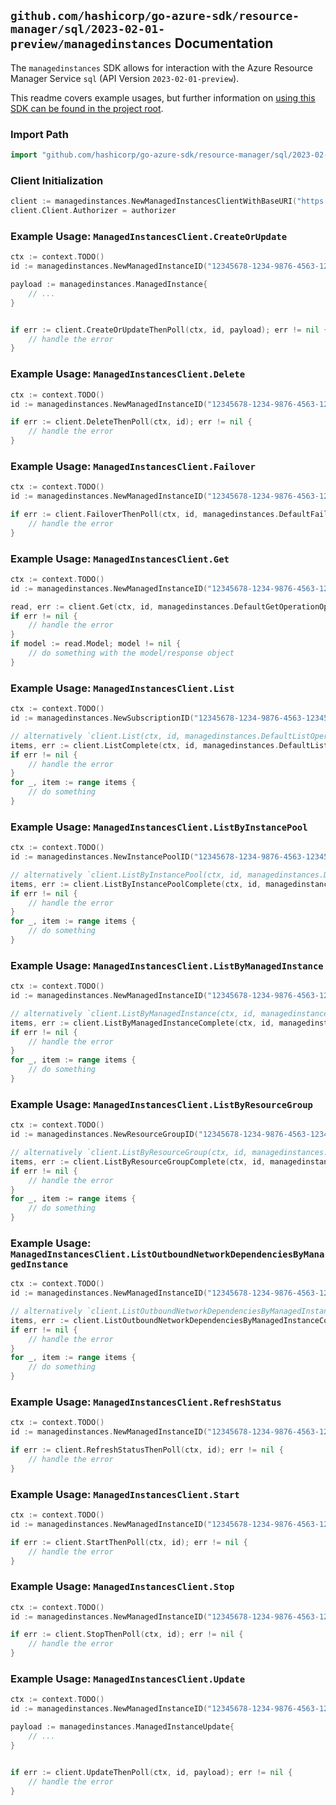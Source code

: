 
## `github.com/hashicorp/go-azure-sdk/resource-manager/sql/2023-02-01-preview/managedinstances` Documentation

The `managedinstances` SDK allows for interaction with the Azure Resource Manager Service `sql` (API Version `2023-02-01-preview`).

This readme covers example usages, but further information on [using this SDK can be found in the project root](https://github.com/hashicorp/go-azure-sdk/tree/main/docs).

### Import Path

```go
import "github.com/hashicorp/go-azure-sdk/resource-manager/sql/2023-02-01-preview/managedinstances"
```


### Client Initialization

```go
client := managedinstances.NewManagedInstancesClientWithBaseURI("https://management.azure.com")
client.Client.Authorizer = authorizer
```


### Example Usage: `ManagedInstancesClient.CreateOrUpdate`

```go
ctx := context.TODO()
id := managedinstances.NewManagedInstanceID("12345678-1234-9876-4563-123456789012", "example-resource-group", "managedInstanceValue")

payload := managedinstances.ManagedInstance{
	// ...
}


if err := client.CreateOrUpdateThenPoll(ctx, id, payload); err != nil {
	// handle the error
}
```


### Example Usage: `ManagedInstancesClient.Delete`

```go
ctx := context.TODO()
id := managedinstances.NewManagedInstanceID("12345678-1234-9876-4563-123456789012", "example-resource-group", "managedInstanceValue")

if err := client.DeleteThenPoll(ctx, id); err != nil {
	// handle the error
}
```


### Example Usage: `ManagedInstancesClient.Failover`

```go
ctx := context.TODO()
id := managedinstances.NewManagedInstanceID("12345678-1234-9876-4563-123456789012", "example-resource-group", "managedInstanceValue")

if err := client.FailoverThenPoll(ctx, id, managedinstances.DefaultFailoverOperationOptions()); err != nil {
	// handle the error
}
```


### Example Usage: `ManagedInstancesClient.Get`

```go
ctx := context.TODO()
id := managedinstances.NewManagedInstanceID("12345678-1234-9876-4563-123456789012", "example-resource-group", "managedInstanceValue")

read, err := client.Get(ctx, id, managedinstances.DefaultGetOperationOptions())
if err != nil {
	// handle the error
}
if model := read.Model; model != nil {
	// do something with the model/response object
}
```


### Example Usage: `ManagedInstancesClient.List`

```go
ctx := context.TODO()
id := managedinstances.NewSubscriptionID("12345678-1234-9876-4563-123456789012")

// alternatively `client.List(ctx, id, managedinstances.DefaultListOperationOptions())` can be used to do batched pagination
items, err := client.ListComplete(ctx, id, managedinstances.DefaultListOperationOptions())
if err != nil {
	// handle the error
}
for _, item := range items {
	// do something
}
```


### Example Usage: `ManagedInstancesClient.ListByInstancePool`

```go
ctx := context.TODO()
id := managedinstances.NewInstancePoolID("12345678-1234-9876-4563-123456789012", "example-resource-group", "instancePoolValue")

// alternatively `client.ListByInstancePool(ctx, id, managedinstances.DefaultListByInstancePoolOperationOptions())` can be used to do batched pagination
items, err := client.ListByInstancePoolComplete(ctx, id, managedinstances.DefaultListByInstancePoolOperationOptions())
if err != nil {
	// handle the error
}
for _, item := range items {
	// do something
}
```


### Example Usage: `ManagedInstancesClient.ListByManagedInstance`

```go
ctx := context.TODO()
id := managedinstances.NewManagedInstanceID("12345678-1234-9876-4563-123456789012", "example-resource-group", "managedInstanceValue")

// alternatively `client.ListByManagedInstance(ctx, id, managedinstances.DefaultListByManagedInstanceOperationOptions())` can be used to do batched pagination
items, err := client.ListByManagedInstanceComplete(ctx, id, managedinstances.DefaultListByManagedInstanceOperationOptions())
if err != nil {
	// handle the error
}
for _, item := range items {
	// do something
}
```


### Example Usage: `ManagedInstancesClient.ListByResourceGroup`

```go
ctx := context.TODO()
id := managedinstances.NewResourceGroupID("12345678-1234-9876-4563-123456789012", "example-resource-group")

// alternatively `client.ListByResourceGroup(ctx, id, managedinstances.DefaultListByResourceGroupOperationOptions())` can be used to do batched pagination
items, err := client.ListByResourceGroupComplete(ctx, id, managedinstances.DefaultListByResourceGroupOperationOptions())
if err != nil {
	// handle the error
}
for _, item := range items {
	// do something
}
```


### Example Usage: `ManagedInstancesClient.ListOutboundNetworkDependenciesByManagedInstance`

```go
ctx := context.TODO()
id := managedinstances.NewManagedInstanceID("12345678-1234-9876-4563-123456789012", "example-resource-group", "managedInstanceValue")

// alternatively `client.ListOutboundNetworkDependenciesByManagedInstance(ctx, id)` can be used to do batched pagination
items, err := client.ListOutboundNetworkDependenciesByManagedInstanceComplete(ctx, id)
if err != nil {
	// handle the error
}
for _, item := range items {
	// do something
}
```


### Example Usage: `ManagedInstancesClient.RefreshStatus`

```go
ctx := context.TODO()
id := managedinstances.NewManagedInstanceID("12345678-1234-9876-4563-123456789012", "example-resource-group", "managedInstanceValue")

if err := client.RefreshStatusThenPoll(ctx, id); err != nil {
	// handle the error
}
```


### Example Usage: `ManagedInstancesClient.Start`

```go
ctx := context.TODO()
id := managedinstances.NewManagedInstanceID("12345678-1234-9876-4563-123456789012", "example-resource-group", "managedInstanceValue")

if err := client.StartThenPoll(ctx, id); err != nil {
	// handle the error
}
```


### Example Usage: `ManagedInstancesClient.Stop`

```go
ctx := context.TODO()
id := managedinstances.NewManagedInstanceID("12345678-1234-9876-4563-123456789012", "example-resource-group", "managedInstanceValue")

if err := client.StopThenPoll(ctx, id); err != nil {
	// handle the error
}
```


### Example Usage: `ManagedInstancesClient.Update`

```go
ctx := context.TODO()
id := managedinstances.NewManagedInstanceID("12345678-1234-9876-4563-123456789012", "example-resource-group", "managedInstanceValue")

payload := managedinstances.ManagedInstanceUpdate{
	// ...
}


if err := client.UpdateThenPoll(ctx, id, payload); err != nil {
	// handle the error
}
```
